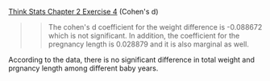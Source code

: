 [Think Stats Chapter 2 Exercise 4](http://greenteapress.com/thinkstats2/html/thinkstats2003.html#toc24) (Cohen's d)

>> The cohen's d coefficient for the weight difference is -0.088672 which is not significant. In addition, the coefficient for the pregnancy length is 0.028879 and it is also marginal as well.

According to the data, there is no significant difference in total weight and prgnancy length among different baby years.